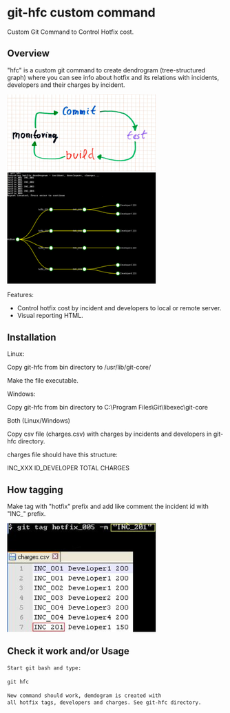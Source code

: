 # git-hfc custom command

Custom Git Command to Control Hotfix cost.

## Overview

"hfc" is a custom git command to create dendrogram (tree-structured graph) where you can see
info about hotfix and its relations with incidents, developers and their charges by incident.

<img src="screenshots/ci.jpg" width="345px" />
<br>
<img src="screenshots/git-hfc2.jpg" width="345px" />

Features:

- Control hotfix cost by incident and developers to local or remote server.
- Visual reporting HTML.

## Installation

Linux:

Copy git-hfc from bin directory to /usr/lib/git-core/

Make the file executable.

Windows:

Copy git-hfc from bin directory to C:\Program Files\Git\libexec\git-core  

Both (Linux/Windows)


Copy csv file (charges.csv) with charges by incidents and developers in git-hfc directory. 

charges file should have this structure:

INC_XXX ID_DEVELOPER TOTAL CHARGES

## How tagging

Make tag with "hotfix" prefix and add like comment the incident id with "INC_" prefix.

<img src="screenshots/tagging.jpg" width="345px" />

## Check it work and/or Usage

```
Start git bash and type:

git hfc

New command should work, demdogram is created with
all hotfix tags, developers and charges. See git-hfc directory.

```